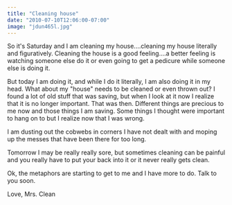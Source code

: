 ```yaml
---
title: "Cleaning house"
date: "2010-07-10T12:06:00-07:00"
image: "jdun465l.jpg"
---
```


So it's Saturday and I am cleaning my house....cleaning my house literally and figuratively. Cleaning the house is a good feeling....a better feeling is watching someone else do it or even going to get a pedicure while someone else is doing it.

But today I am doing it, and while I do it literally, I am also doing it in my head. What about my "house" needs to be cleaned or even thrown out? I found a lot of old stuff that was saving, but when I look at it now I realize that it is no longer important. That was then. Different things are precious to me now and those things I am saving. Some things I thought were important to hang on to but I realize now that I was wrong. 

I am dusting out the cobwebs in corners I have not dealt with and moping up the messes that have been there for too long. 

Tomorrow I may be really really sore, but sometimes cleaning can be painful and you really have to put your back into it or it never really gets clean.

Ok, the metaphors are starting to get to me and I have more to do.
Talk to you soon.

Love, 
Mrs. Clean